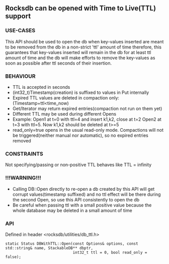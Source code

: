 ## Rocksdb can be opened with Time to Live(TTL) support

### USE-CASES
This API should be used to open the db when key-values inserted are meant to be removed from the db in a non-strict 'ttl' amount of time therefore, this guarantees that key-values inserted will remain in the db for at least ttl amount of time and the db will make efforts to remove the key-values as soon as possible after ttl seconds of their insertion.

### BEHAVIOUR
* TTL is accepted in seconds
* (int32_t)Timestamp(creation) is suffixed to values in Put internally
* Expired TTL values are deleted in compaction only:(Timestamp+ttl<time_now)
* Get/Iterator may return expired entries(compaction not run on them yet)
* Different TTL may be used during different Opens
* Example: Open1 at t=0 with ttl=4 and insert k1,k2, close at t=2
           Open2 at t=3 with ttl=5. Now k1,k2 should be deleted at t>=5
* read_only=true opens in the usual read-only mode. Compactions will not be triggered(neither manual nor automatic), so no expired entries removed

### CONSTRAINTS
Not specifying/passing or non-positive TTL behaves like TTL = infinity

### !!!WARNING!!!
* Calling DB::Open directly to re-open a db created by this API will get corrupt values(timestamp suffixed) and no ttl effect will be there during the second Open, so use this API consistently to open the db 
* Be careful when passing ttl with a small positive value because the whole database may be deleted in a small amount of time
    
### API
Defined in header <rocksdb/utilities/db_ttl.h>

    static Status DBWithTTL::Open(const Options& options, const std::string& name, StackableDB** dbptr, 
                                  int32_t ttl = 0, bool read_only = false);